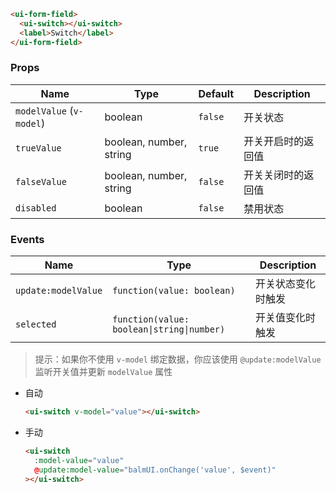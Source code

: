 ```html
<ui-form-field>
  <ui-switch></ui-switch>
  <label>Switch</label>
</ui-form-field>
```

### Props

| Name                     | Type                    | Default | Description        |
| ------------------------ | ----------------------- | ------- | ------------------ |
| `modelValue` (`v-model`) | boolean                 | `false` | 开关状态           |
| `trueValue`              | boolean, number, string | `true`  | 开关开启时的返回值 |
| `falseValue`             | boolean, number, string | `false` | 开关关闭时的返回值 |
| `disabled`               | boolean                 | `false` | 禁用状态           |

### Events

| Name                | Type                                       | Description        |
| ------------------- | ------------------------------------------ | ------------------ |
| `update:modelValue` | `function(value: boolean)`                 | 开关状态变化时触发 |
| `selected`          | `function(value: boolean\|string\|number)` | 开关值变化时触发   |

> 提示：如果你不使用 `v-model` 绑定数据，你应该使用 `@update:modelValue` 监听开关值并更新 `modelValue` 属性

- 自动

  ```html
  <ui-switch v-model="value"></ui-switch>
  ```

- 手动

  ```html
  <ui-switch
    :model-value="value"
    @update:model-value="balmUI.onChange('value', $event)"
  ></ui-switch>
  ```
